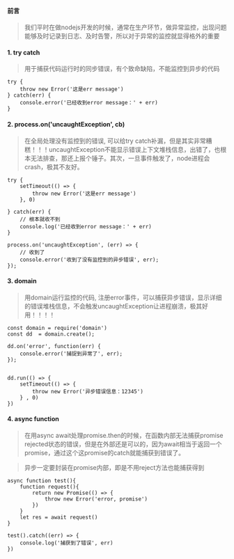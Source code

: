 #### 前言 
> 我们平时在做nodejs开发的时候，通常在生产环节，做异常监控，出现问题能够及时记录到日志、及时告警，所以对于异常的监控就显得格外的重要

#### 1. try catch
> 用于捕获代码运行时的同步错误，有个致命缺陷，不能监控到异步的代码
```
try {
    throw new Error('这是err message')
} catch(err) {
    console.error('已经收到error message：' + err)
}
```


#### 2. process.on('uncaughtException', cb)

> 在全局处理没有监控到的错误, 可以给try catch补漏，但是其实非常糟糕！！！uncaughtException不能显示错误上下文堆栈信息，出错了，也根本无法排查，那还上报个锤子。其次，一旦事件触发了，node进程会crash，极其不友好。
```
try {
    setTimeout(() => {
        throw new Error('这是err message')
    }, 0)

} catch(err) {
    // 根本就收不到
    console.log('已经收到error message：' + err)
}

process.on('uncaughtException', (err) => {
    // 收到了
    console.error('收到了没有监控到的异步错误', err);
});
```


#### 3. domain
> 用domain运行监控的代码, 注册error事件，可以捕获异步错误，显示详细的错误堆栈信息，不会触发uncaughtException让进程崩溃，极其好用！！！！

```
const domain = require('domain')
const dd  = domain.create();

dd.on('error', function(err) {
    console.error('捕捉到异常了', err);
});


dd.run(() => {
    setTimeout(() => {
        throw new Error('异步错误信息：12345')
    } , 0)
})

```

#### 4. async function

> 在用async await处理promise.then的时候，在函数内部无法捕获promise rejected状态的错误，但是在外部还是可以的，因为await相当于返回一个promise，通过这个这promise的catch就能捕获到错误了。

> 异步一定要封装在promise内部，即是不用reject方法也能捕获得到

```
async function test(){
    function request(){
        return new Promise(() => {
            throw new Error('error, promise')
        })
    }
    let res = await request()
}

test().catch((err) => {
    console.log('捕获到了错误', err)
})

```
